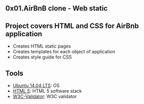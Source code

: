 ## 0x01.AirBnB clone - Web static

## Project covers HTML and CSS for AirBnb application

- Creates HTML static pages
- Creates templates for each object of application
- Creates style guide for CSS

## Tools

- [Ubuntu 14.04 LTS](http://releases.ubuntu.com/14.04/): OS
- [HTML 5](https://developer.mozilla.org/en-US/docs/Web/Guide/HTML/HTML5): HTML 5 software stack
- [W3C-Validator](https://github.com/holbertonschool/W3C-Validator): W3C validator
